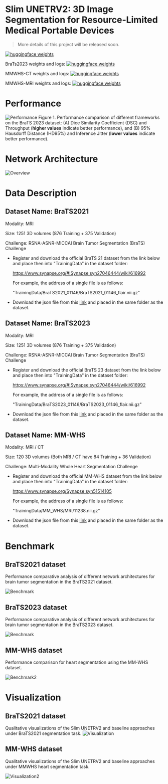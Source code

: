 # Slim UNETRV2: 3D Image Segmentation for Resource-Limited Medical Portable Devices

> More details of this project will be released soon.

[![huggingface weights](https://img.shields.io/badge/%F0%9F%A4%97%20Weights-deepang/slimunetrv2-yellow)](https://huggingface.co/deepang/slimunetrv2)&nbsp;

BraTs2023 weights and logs: [![huggingface weights](https://img.shields.io/badge/Weights%20%26%20logs-brats2023-yellow)](https://huggingface.co/deepang/slimunetrv2/tree/main/brats23)&nbsp;

MMWHS-CT weights and logs: [![huggingface weights](https://img.shields.io/badge/Weights%20%26%20logs-mmwhsct-yellow)](https://huggingface.co/deepang/slimunetrv2/tree/main/mmwhs-ct)&nbsp;

MMWHS-MRI weights and logs: [![huggingface weights](https://img.shields.io/badge/Weights%20%26%20logs-mmwhsmri-yellow)](https://huggingface.co/deepang/slimunetrv2/tree/main/mmwhs-mri)&nbsp;
# Performance

![Performance](./figures/fig1.png)
Figure 1. Performance comparison of different frameworks on the BraTS 2023 dataset: (A) Dice Similarity Coefficient (DSC) and Throughput (**higher values** indicate better performance), and (B) 95% Hausdorff Distance (HD95%) and Inference Jitter (**lower values** indicate better performance).

# Network Architecture

![Overview](./figures/Overview.jpg)

# Data Description
## Dataset Name: BraTS2021

Modality: MRI

Size: 1251 3D volumes (876 Training + 375 Validation)

Challenge: RSNA-ASNR-MICCAI Brain Tumor Segmentation (BraTS) Challenge

- Register and download the official BraTS 21 dataset from the link below and place then into "TrainingData" in the dataset folder:

  https://www.synapse.org/#!Synapse:syn27046444/wiki/616992

  For example, the address of a single file is as follows:

  "TrainingData/BraTS2021_01146/BraTS2021_01146_flair.nii.gz"

- Download the json file from this [link](https://drive.google.com/file/d/1i-BXYe-wZ8R9Vp3GXoajGyqaJ65Jybg1/view?usp=sharing) and placed in the same folder as the dataset.

## Dataset Name: BraTS2023

Modality: MRI

Size: 1251 3D volumes (876 Training + 375 Validation)

Challenge: RSNA-ASNR-MICCAI Brain Tumor Segmentation (BraTS) Challenge

- Register and download the official BraTS 23 dataset from the link below and place then into "TrainingData" in the dataset folder:

  https://www.synapse.org/#!Synapse:syn27046444/wiki/616992

  For example, the address of a single file is as follows:

  "TrainingData/BraTS2023_01146/BraTS2023_01146_flair.nii.gz"

- Download the json file from this [link](https://www.med.upenn.edu/cbica/brats/) and placed in the same folder as the dataset.

## Dataset Name: MM-WHS

Modality: MRI / CT 

Size: 120 3D volumes (Both MRI / CT have 84 Training + 36 Validation)

Challenge: Multi-Modality Whole Heart Segmentation Challenge

- Register and download the official MM-WHS dataset from the link below and place then into "TrainingData" in the dataset folder:

  https://www.synapse.org/Synapse:syn51514105

  For example, the address of a single file is as follows:

  "TrainingData/MM_WHS/MRI/11238.nii.gz"

- Download the json file from this [link](https://mega.nz/folder/UNMF2YYI#1cqJVzo4p_wESv9P_pc8uA) and placed in the same folder as the dataset.

# Benchmark
## BraTS2021 dataset
Performance comparative analysis of different network architectures for brain tumor segmentation in the BraTS2021 dataset.

![Benchmark](./figures/Benchmark.png)

## BraTS2023 dataset
Performance comparative analysis of different network architectures for brain tumor segmentation in the BraTS2023 dataset.

![Benchmark](./figures/Benchmark3.png)

## MM-WHS dataset
Performance comparison for heart segmentation using the MM-WHS dataset.

![Benchmark2](./figures/Benchmark2.png)

# Visualization

## BraTS2021 dataset
Qualitative visualizations of the Slim UNETRV2 and baseline approaches under BraTS2021 segmentation task.
![Visualization](./figures/Visualization.png)

## MM-WHS dataset
Qualitative visualizations of the Slim UNETRV2 and baseline approaches under MMWHS heart segmentation task.

![Visualization2](./figures/Visualization2.png)